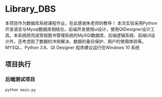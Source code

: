 # Library_DBS

本项目作为数据库系统课程作业，在此感谢朱老师的教导！
本次实验采用Python开发语言与Mysql数据库相结合。前端开发使用ui设计，使用QtDesigner设计工具。本系统除完成常规图书管理系统的MySQl数据库、后端逻辑系统、前端UI设计外，还考虑到了数据的冲突解决、数据的备份保护、用户的使用体验等。
MYSQL、Python 3.8、Qt Designer
程序建议运行在Windows 10 系统

## 项目执行
### 后端测试项目
```
python main.py

